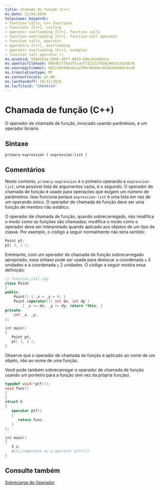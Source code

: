 ```yaml
---
title: Chamada de função (C++)
ms.date: 11/04/2016
helpviewer_keywords:
- function calls, C++ functions
- functions [C++], calling
- operator overloading [C++], function calls
- function overloading [C++], function-call operator
- function calls, operator
- operators [C++], overloading
- operator overloading [C++], examples
- function call operator ()
ms.assetid: 5094254a-045b-46f7-8653-69bc91e80dce
ms.openlocfilehash: 0064b17f0adf5cadf732321fbb62403a1da5db76
ms.sourcegitcommit: 6052185696adca270bc9bdbec45a626dd89cdcdd
ms.translationtype: MT
ms.contentlocale: pt-BR
ms.lasthandoff: 10/31/2018
ms.locfileid: "50649144"
---
```

# <a name="function-call-c"></a>Chamada de função (C++)

O operador de chamada de função, invocado usando parênteses, é um operador binário.

## <a name="syntax"></a>Sintaxe

```
primary-expression ( expression-list )
```

## <a name="remarks"></a>Comentários

Neste contexto, `primary-expression` é o primeiro operando e `expression-list`, uma possível lista de argumentos vazia, é o segundo. O operador de chamada de função é usado para operações que exigem um número de parâmetros. Isso funciona porque `expression-list` é uma lista em vez de um operando único. O operador de chamada de função deve ser uma função de membro não estático.

O operador de chamada de função, quando sobrecarregado, não modifica o modo como as funções são chamadas; modifica o modo como o operador deve ser interpretado quando aplicado aos objetos de um tipo de classe. Por exemplo, o código a seguir normalmente não teria sentido:

```cpp
Point pt;
pt( 3, 2 );
```

Entretanto, com um operador de chamada de função sobrecarregado apropriado, essa sintaxe pode ser usada para deslocar a coordenada `x` 3 unidades e a coordenada `y` 2 unidades. O código a seguir mostra essa definição:

```cpp
// function_call.cpp
class Point
{
public:
    Point() { _x = _y = 0; }
    Point &operator()( int dx, int dy )
        { _x += dx; _y += dy; return *this; }
private:
    int _x, _y;
};

int main()
{
   Point pt;
   pt( 3, 2 );
}
```

Observe que o operador de chamada de função é aplicado ao nome de um objeto, não ao nome de uma função.

Você pode também sobrecarregar o operador de chamada de função usando um ponteiro para a função (em vez da própria função).

```cpp
typedef void(*ptf)();
void func()
{
}
struct S
{
   operator ptf()
   {
      return func;
   }
};

int main()
{
   S s;
   s();//operates as s.operator ptf()()
}
```

## <a name="see-also"></a>Consulte também

[Sobrecarga de Operador](../cpp/operator-overloading.md)